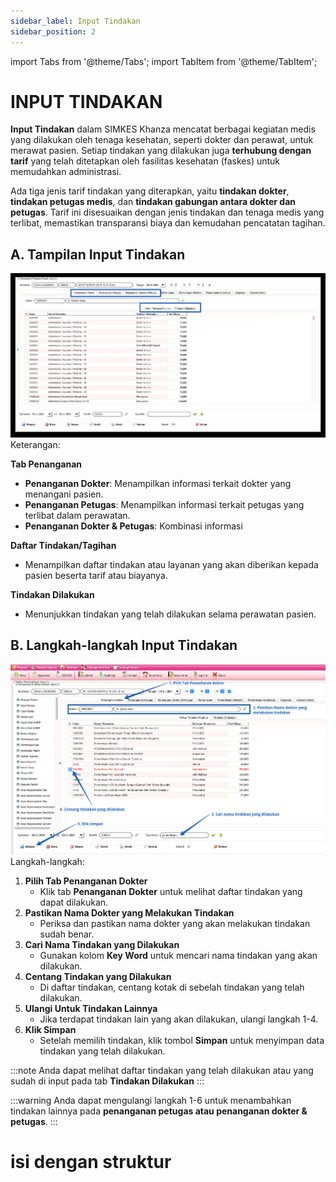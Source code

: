 ```yaml
---
sidebar_label: Input Tindakan
sidebar_position: 2
---
```


import Tabs from '@theme/Tabs';
import TabItem from '@theme/TabItem';

# INPUT TINDAKAN
**Input Tindakan** dalam SIMKES Khanza mencatat berbagai kegiatan medis yang dilakukan oleh tenaga kesehatan, seperti dokter dan perawat, untuk merawat pasien. Setiap tindakan yang dilakukan juga **terhubung dengan tarif** yang telah ditetapkan oleh fasilitas kesehatan (faskes) untuk memudahkan administrasi.

Ada tiga jenis tarif tindakan yang diterapkan, yaitu **tindakan dokter**, **tindakan petugas medis**, dan **tindakan gabungan antara dokter dan petugas**. Tarif ini disesuaikan dengan jenis tindakan dan tenaga medis yang terlibat, memastikan transparansi biaya dan kemudahan pencatatan tagihan.
<Tabs>
<TabItem value="Tutorial" label="Tutorial" default>

## A. Tampilan Input Tindakan
![alt text](image-2.png)
Keterangan:

**Tab Penanganan**
- **Penanganan Dokter**: Menampilkan informasi terkait dokter yang menangani pasien.
- **Penanganan Petugas**: Menampilkan informasi terkait petugas yang terlibat dalam perawatan.
- **Penanganan Dokter & Petugas**: Kombinasi informasi

**Daftar Tindakan/Tagihan**
- Menampilkan daftar tindakan atau layanan yang akan diberikan kepada pasien beserta tarif atau biayanya.

**Tindakan Dilakukan**
- Menunjukkan tindakan yang telah dilakukan selama perawatan pasien.

## B. Langkah-langkah Input Tindakan
![alt text](image-3.png)
Langkah-langkah:
1. **Pilih Tab Penanganan Dokter**
   - Klik tab **Penanganan Dokter** untuk melihat daftar tindakan yang dapat dilakukan.
2. **Pastikan Nama Dokter yang Melakukan Tindakan**
   - Periksa dan pastikan nama dokter yang akan melakukan tindakan sudah benar.
3. **Cari Nama Tindakan yang Dilakukan**
   - Gunakan kolom **Key Word** untuk mencari nama tindakan yang akan dilakukan.
4. **Centang Tindakan yang Dilakukan**
   - Di daftar tindakan, centang kotak di sebelah tindakan yang telah dilakukan.
5. **Ulangi Untuk Tindakan Lainnya**
   - Jika terdapat tindakan lain yang akan dilakukan, ulangi langkah 1-4.
6. **Klik Simpan**
   - Setelah memilih tindakan, klik tombol **Simpan** untuk menyimpan data tindakan yang telah dilakukan.

:::note
Anda dapat melihat daftar tindakan yang telah dilakukan atau yang sudah di input pada tab **Tindakan Dilakukan**
:::

:::warning
Anda dapat mengulangi langkah 1-6 untuk menambahkan tindakan lainnya pada **penanganan petugas atau penanganan dokter & petugas**.
:::
</TabItem>
<TabItem value="Struktur" label="Struktur">
# isi dengan struktur
</TabItem>
</Tabs>